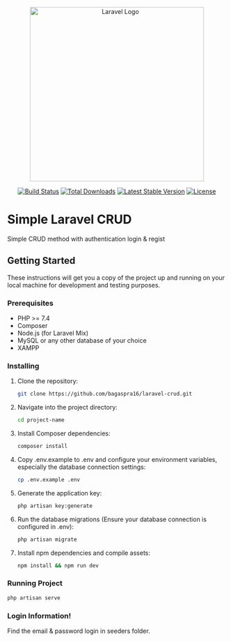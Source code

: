 <p align="center"><a href="https://laravel.com" target="_blank"><img src="https://raw.githubusercontent.com/laravel/art/master/logo-lockup/5%20SVG/2%20CMYK/1%20Full%20Color/laravel-logolockup-cmyk-red.svg" width="400" alt="Laravel Logo"></a></p>

<p align="center">
<a href="https://github.com/laravel/framework/actions"><img src="https://github.com/laravel/framework/workflows/tests/badge.svg" alt="Build Status"></a>
<a href="https://packagist.org/packages/laravel/framework"><img src="https://img.shields.io/packagist/dt/laravel/framework" alt="Total Downloads"></a>
<a href="https://packagist.org/packages/laravel/framework"><img src="https://img.shields.io/packagist/v/laravel/framework" alt="Latest Stable Version"></a>
<a href="https://packagist.org/packages/laravel/framework"><img src="https://img.shields.io/packagist/l/laravel/framework" alt="License"></a>
</p>

# Simple Laravel CRUD

Simple CRUD method with authentication login & regist

## Getting Started

These instructions will get you a copy of the project up and running on your local machine for development and testing purposes.

### Prerequisites

- PHP >= 7.4
- Composer
- Node.js (for Laravel Mix)
- MySQL or any other database of your choice
- XAMPP

### Installing

1. Clone the repository:

   ```bash
   git clone https://github.com/bagaspra16/laravel-crud.git

2. Navigate into the project directory:

    ```bash
    cd project-name

3. Install Composer dependencies:

   ```bash
   composer install
   
4. Copy .env.example to .env and configure your environment variables, especially the database connection settings:

   ```bash
   cp .env.example .env

5. Generate the application key:

   ```bash
   php artisan key:generate

6. Run the database migrations (Ensure your database connection is configured in .env):

   ```bash
   php artisan migrate

7. Install npm dependencies and compile assets:

   ```bash
   npm install && npm run dev

### Running Project

```bash
php artisan serve
```
### Login Information!

Find the email & password login in seeders folder.
